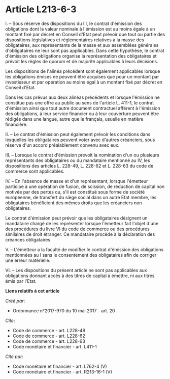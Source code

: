 # Article L213-6-3

I. – Sous réserve des dispositions du III, le contrat d'émission des obligations dont la valeur nominale à l'émission est au
moins égale à un montant fixé par décret en Conseil d'Etat peut prévoir que tout ou partie des dispositions législatives et
réglementaires relatives à la masse des obligataires, aux représentants de la masse et aux assemblées générales
d'obligataires ne leur sont pas applicables. Dans cette hypothèse, le contrat d'émission des obligations organise la
représentation des obligataires et prévoit les règles de quorum et de majorité applicables à leurs décisions.

Les dispositions de l'alinéa précédent sont également applicables lorsque les obligations émises ne peuvent être acquises que
pour un montant par investisseur et par opération au moins égal à un montant fixé par décret en Conseil d'Etat.

Dans les cas prévus aux deux alinéas précédents et lorsque l'émission ne constitue pas une offre au public au sens de
l'article L. 411-1, le contrat d'émission ainsi que tout autre document contractuel afférent à l'émission des obligations, à
leur service financier ou à leur couverture peuvent être rédigés dans une langue, autre que le français, usuelle en matière
financière.

II. – Le contrat d'émission peut également prévoir les conditions dans lesquelles les obligataires peuvent voter avec
d'autres créanciers, sous réserve d'un accord préalablement convenu avec eux.

III. – Lorsque le contrat d'émission prévoit la nomination d'un ou plusieurs représentants des obligataires ou du mandataire
mentionné au IV, les dispositions des articles L. 228-49, L. 228-62 et L. 228-63 du code de commerce sont applicables.

IV. – En l'absence de masse et d'un représentant, lorsque l'émetteur participe à une opération de fusion, de scission, de
réduction de capital non motivée par des pertes ou, s'il est constitué sous forme de société européenne, de transfert du
siège social dans un autre Etat membre, les obligataires bénéficient des mêmes droits que les créanciers non obligataires.

Le contrat d'émission peut prévoir que les obligataires désignent un mandataire chargé de les représenter lorsque l'émetteur
fait l'objet d'une des procédures du livre VI du code de commerce ou des procédures similaires de droit étranger. Ce
mandataire procède à la déclaration des créances obligataires.

V. – L'émetteur a la faculté de modifier le contrat d'émission des obligations mentionnées au I sans le consentement des
obligataires afin de corriger une erreur matérielle.

VI. – Les dispositions du présent article ne sont pas applicables aux obligations donnant accès à des titres de capital à
émettre, ni aux titres émis par l'Etat.

**Liens relatifs à cet article**

_Créé par_:

  - Ordonnance n°2017-970 du 10 mai 2017 - art. 20

_Cite_:

  - Code de commerce - art. L228-49
  - Code de commerce - art. L228-62
  - Code de commerce - art. L228-63
  - Code monétaire et financier - art. L411-1

_Cité par_:

  - Code monétaire et financier - art. L762-4 (V)
  - Code monétaire et financier - art. R213-16-1 (V)
